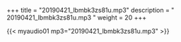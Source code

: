 +++
title = "20190421_lbmbk3zs81u.mp3"
description = " 20190421_lbmbk3zs81u.mp3 "
weight = 20
+++

{{< myaudio01 mp3="20190421_lbmbk3zs81u.mp3" >}}

